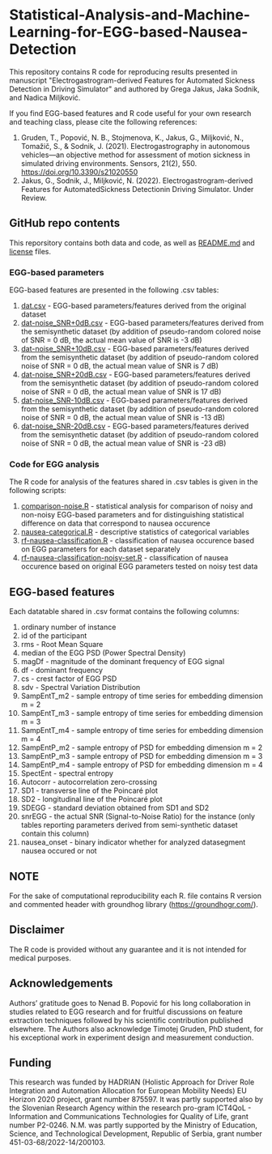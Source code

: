 # Statistical-Analysis-and-Machine-Learning-for-EGG-based-Nausea-Detection
This repository contains R code for reproducing results presented in manuscript "Electrogastrogram-derived Features for Automated Sickness Detection in Driving Simulator" and authored by Grega Jakus, Jaka Sodnik, and Nadica Miljković.

If you find EGG-based features and R code useful for your own research and teaching class, please cite the following references:
1) Gruden, T., Popović, N. B., Stojmenova, K., Jakus, G., Miljković, N., Tomažič, S., & Sodnik, J. (2021). Electrogastrography in autonomous vehicles—an objective method for assessment of motion sickness in simulated driving environments. Sensors, 21(2), 550.  https://doi.org/10.3390/s21020550
2) Jakus, G., Sodnik, J., Miljković, N. (2022). Electrogastrogram-derived Features for AutomatedSickness Detectionin Driving Simulator. Under Review.

## GitHub repo contents
This reporsitory contains both data and code, as well as [README.md](https://github.com/NadicaSm/Statistical-Analysis-and-Machine-Learning-for-EGG-based-Nausea-Detection/blob/main/README.md) and [license](https://github.com/NadicaSm/Statistical-Analysis-and-Machine-Learning-for-EGG-based-Nausea-Detection/blob/main/LICENSE) files.
### EGG-based parameters
EGG-based features are presented in the following .csv tables:
1) [dat.csv](https://github.com/NadicaSm/Statistical-Analysis-and-Machine-Learning-for-EGG-based-Nausea-Detection/blob/main/dat.csv) - EGG-based parameters/features derived from the original dataset
2) [dat-noise_SNR+0dB.csv](https://github.com/NadicaSm/Statistical-Analysis-and-Machine-Learning-for-EGG-based-Nausea-Detection/blob/main/dat-noise_SNR%2B0dB.csv) - EGG-based parameters/features derived from the semisynthetic dataset (by addition of pseudo-random colored noise of SNR = 0 dB, the actual mean value of SNR is -3 dB)
3) [dat-noise_SNR+10dB.csv](https://github.com/NadicaSm/Statistical-Analysis-and-Machine-Learning-for-EGG-based-Nausea-Detection/blob/main/dat-noise_SNR%2B10dB.csv) - EGG-based parameters/features derived from the semisynthetic dataset (by addition of pseudo-random colored noise of SNR = 0 dB, the actual mean value of SNR is 7 dB)
4) [dat-noise_SNR+20dB.csv](https://github.com/NadicaSm/Statistical-Analysis-and-Machine-Learning-for-EGG-based-Nausea-Detection/blob/main/dat-noise_SNR%2B20dB.csv) - EGG-based parameters/features derived from the semisynthetic dataset (by addition of pseudo-random colored noise of SNR = 0 dB, the actual mean value of SNR is 17 dB)
5) [dat-noise_SNR-10dB.csv](https://github.com/NadicaSm/Statistical-Analysis-and-Machine-Learning-for-EGG-based-Nausea-Detection/blob/main/dat-noise_SNR-10dB.csv) - EGG-based parameters/features derived from the semisynthetic dataset (by addition of pseudo-random colored noise of SNR = 0 dB, the actual mean value of SNR is -13 dB)
6) [dat-noise_SNR-20dB.csv](https://github.com/NadicaSm/Statistical-Analysis-and-Machine-Learning-for-EGG-based-Nausea-Detection/blob/main/dat-noise_SNR-20dB.csv) - EGG-based parameters/features derived from the semisynthetic dataset (by addition of pseudo-random colored noise of SNR = 0 dB, the actual mean value of SNR is -23 dB)
### Code for EGG analysis
The R code for analysis of the features shared in .csv tables is given in the following scripts:
1) [comparison-noise.R](https://github.com/NadicaSm/Statistical-Analysis-and-Machine-Learning-for-EGG-based-Nausea-Detection/blob/main/comparison-noise.R) - statistical analysis for comparison of noisy and non-noisy EGG-based parameters and for distinguishing statistical difference on data that correspond to nausea occurence
2) [nausea-categorical.R](https://github.com/NadicaSm/Statistical-Analysis-and-Machine-Learning-for-EGG-based-Nausea-Detection/blob/main/nausea-categorical.R) - descriptive statistics of categorical variables
3) [rf-nausea-classification.R](https://github.com/NadicaSm/Statistical-Analysis-and-Machine-Learning-for-EGG-based-Nausea-Detection/blob/main/rf-nausea-classification.R) - classification of nausea occurence based on EGG parameters for each dataset separately
4) [rf-nausea-classification-noisy-set.R](https://github.com/NadicaSm/Statistical-Analysis-and-Machine-Learning-for-EGG-based-Nausea-Detection/blob/main/rf-nausea-classification-noisy-set.R) - classification of nausea occurence based on original EGG parameters tested on noisy test data

## EGG-based features
Each datatable shared in .csv format contains the following columns:
1) ordinary number of instance
2) id of the participant
3) rms - Root Mean Square
4) median of the EGG PSD (Power Spectral Density)
5) magDf - magnitude of the dominant frequency of EGG signal
6) df - dominant frequency
7) cs - crest factor of EGG PSD
8) sdv - Spectral Variation Distribution
9) SampEntT_m2 - sample entropy of time series for embedding dimension m = 2
10) SampEntT_m3 - sample entropy of time series for embedding dimension m = 3
11) SampEntT_m4 - sample entropy of time series for embedding dimension m = 4
12) SampEntP_m2 - sample entropy of PSD for embedding dimension m = 2
13) SampEntP_m3 - sample entropy of PSD for embedding dimension m = 3
14) SampEntP_m4 - sample entropy of PSD for embedding dimension m = 4
15) SpectEnt - spectral entropy
16) Autocorr - autocorrelation zero-crossing
17) SD1 - transverse line of the Poincaré plot 
18) SD2 - longitudinal line of the Poincaré plot 
19) SDEGG - standard deviation obtained from SD1 and SD2
20) snrEGG - the actual SNR (Signal-to-Noise Ratio) for the instance (only tables reporting parameters derived from semi-synthetic dataset contain this column)
21) nausea_onset - binary indicator whether for analyzed datasegment nausea occured or not

## NOTE
For the sake of computational reproducibility each R. file contains R version and commented header with groundhog library (https://groundhogr.com/).

## Disclaimer
The R code is provided without any guarantee and it is not intended for medical purposes.

## Acknowledgements
Authors’ gratitude goes to Nenad B. Popović for his long collaboration in studies related to EGG research and for fruitful discussions on feature extraction techniques followed by his scientific contribution published elsewhere. The Authors also acknowledge Timotej Gruden, PhD student, for his exceptional work in experiment design and measurement conduction.

## Funding
This research was funded by HADRIAN (Holistic Approach for Driver Role Integration and Automation Allocation for European Mobility Needs) EU Horizon 2020 project, grant number 875597. It was partly supported also by the Slovenian Research Agency within the research pro-gram ICT4QoL - Information and Communications Technologies for Quality of Life, grant number P2-0246. N.M. was partly supported by the Ministry of Education, Science, and Technological Development, Republic of Serbia, grant number 451-03-68/2022-14/200103.
